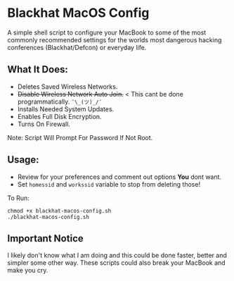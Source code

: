# Blackhat MacOS Config
A simple shell script to configure your MacBook to some of the most commonly recommended settings for the worlds most dangerous hacking conferences (Blackhat/Defcon) or everyday life.

## What It Does:
- Deletes Saved Wireless Networks.
- ~~Disable Wireless Network Auto Join.~~ < This cant be done programmatically. `¯\_(ツ)_/¯`
- Installs Needed System Updates.
- Enables Full Disk Encryption.
- Turns On Firewall.

Note: Script Will Prompt For Password If Not Root.

## Usage:
- Review for your preferences and comment out options **You** dont want.
- Set `homessid` and `workssid` variable to stop from deleting those!

To Run:  
```
chmod +x blackhat-macos-config.sh
./blackhat-macos-config.sh
```

## Important Notice
I likely don't know what I am doing and this could be done faster, better and simpler some other way. These scripts could also break your MacBook and make you cry.
